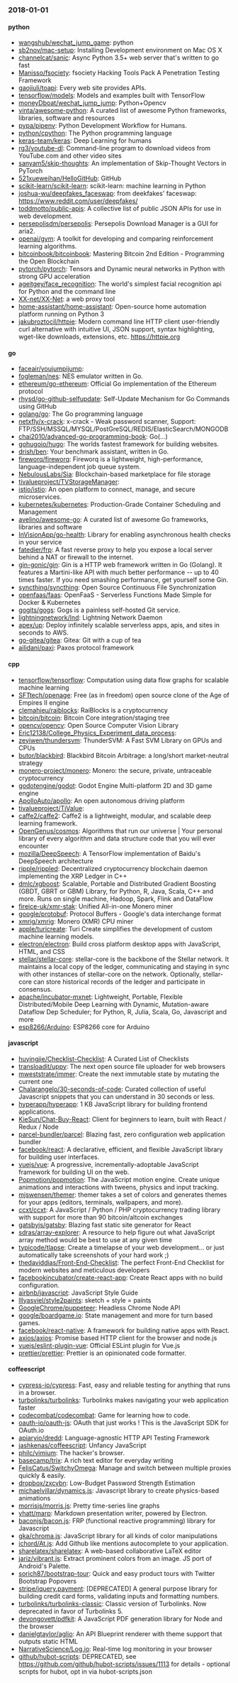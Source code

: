 ### 2018-01-01

#### python
* [wangshub/wechat_jump_game](https://github.com/wangshub/wechat_jump_game): python 
* [sb2nov/mac-setup](https://github.com/sb2nov/mac-setup): Installing Development environment on Mac OS X
* [channelcat/sanic](https://github.com/channelcat/sanic): Async Python 3.5+ web server that's written to go fast
* [Manisso/fsociety](https://github.com/Manisso/fsociety): fsociety Hacking Tools Pack  A Penetration Testing Framework
* [gaojiuli/toapi](https://github.com/gaojiuli/toapi): Every web site provides APIs.
* [tensorflow/models](https://github.com/tensorflow/models): Models and examples built with TensorFlow
* [moneyDboat/wechat_jump_jump](https://github.com/moneyDboat/wechat_jump_jump): Python+Opencv
* [vinta/awesome-python](https://github.com/vinta/awesome-python): A curated list of awesome Python frameworks, libraries, software and resources
* [pypa/pipenv](https://github.com/pypa/pipenv): Python Development Workflow for Humans.
* [python/cpython](https://github.com/python/cpython): The Python programming language
* [keras-team/keras](https://github.com/keras-team/keras): Deep Learning for humans
* [rg3/youtube-dl](https://github.com/rg3/youtube-dl): Command-line program to download videos from YouTube.com and other video sites
* [sanyam5/skip-thoughts](https://github.com/sanyam5/skip-thoughts): An implementation of Skip-Thought Vectors in PyTorch
* [521xueweihan/HelloGitHub](https://github.com/521xueweihan/HelloGitHub):  GitHub 
* [scikit-learn/scikit-learn](https://github.com/scikit-learn/scikit-learn): scikit-learn: machine learning in Python
* [joshua-wu/deepfakes_faceswap](https://github.com/joshua-wu/deepfakes_faceswap): from deekfakes' faceswap: https://www.reddit.com/user/deepfakes/
* [toddmotto/public-apis](https://github.com/toddmotto/public-apis): A collective list of public JSON APIs for use in web development.
* [persepolisdm/persepolis](https://github.com/persepolisdm/persepolis): Persepolis Download Manager is a GUI for aria2.
* [openai/gym](https://github.com/openai/gym): A toolkit for developing and comparing reinforcement learning algorithms.
* [bitcoinbook/bitcoinbook](https://github.com/bitcoinbook/bitcoinbook): Mastering Bitcoin 2nd Edition - Programming the Open Blockchain
* [pytorch/pytorch](https://github.com/pytorch/pytorch): Tensors and Dynamic neural networks in Python with strong GPU acceleration
* [ageitgey/face_recognition](https://github.com/ageitgey/face_recognition): The world's simplest facial recognition api for Python and the command line
* [XX-net/XX-Net](https://github.com/XX-net/XX-Net): a web proxy tool
* [home-assistant/home-assistant](https://github.com/home-assistant/home-assistant):  Open-source home automation platform running on Python 3
* [jakubroztocil/httpie](https://github.com/jakubroztocil/httpie): Modern command line HTTP client  user-friendly curl alternative with intuitive UI, JSON support, syntax highlighting, wget-like downloads, extensions, etc. https://httpie.org

#### go
* [faceair/youjumpijump](https://github.com/faceair/youjumpijump): 
* [fogleman/nes](https://github.com/fogleman/nes): NES emulator written in Go.
* [ethereum/go-ethereum](https://github.com/ethereum/go-ethereum): Official Go implementation of the Ethereum protocol
* [rhysd/go-github-selfupdate](https://github.com/rhysd/go-github-selfupdate): Self-Update Mechanism for Go Commands using GitHub
* [golang/go](https://github.com/golang/go): The Go programming language
* [netxfly/x-crack](https://github.com/netxfly/x-crack): x-crack - Weak password scanner, Support: FTP/SSH/MSSQL/MYSQL/PostGreSQL/REDIS/ElasticSearch/MONGODB
* [chai2010/advanced-go-programming-book](https://github.com/chai2010/advanced-go-programming-book):  Go(...)
* [gohugoio/hugo](https://github.com/gohugoio/hugo): The worlds fastest framework for building websites.
* [drish/ben](https://github.com/drish/ben): Your benchmark assistant, written in Go.
* [fireworq/fireworq](https://github.com/fireworq/fireworq): Fireworq is a lightweight, high-performance, language-independent job queue system.
* [NebulousLabs/Sia](https://github.com/NebulousLabs/Sia): Blockchain-based marketplace for file storage
* [tivalueproject/TVStorageManager](https://github.com/tivalueproject/TVStorageManager): 
* [istio/istio](https://github.com/istio/istio): An open platform to connect, manage, and secure microservices.
* [kubernetes/kubernetes](https://github.com/kubernetes/kubernetes): Production-Grade Container Scheduling and Management
* [avelino/awesome-go](https://github.com/avelino/awesome-go): A curated list of awesome Go frameworks, libraries and software
* [InVisionApp/go-health](https://github.com/InVisionApp/go-health): Library for enabling asynchronous health checks in your service
* [fatedier/frp](https://github.com/fatedier/frp): A fast reverse proxy to help you expose a local server behind a NAT or firewall to the internet.
* [gin-gonic/gin](https://github.com/gin-gonic/gin): Gin is a HTTP web framework written in Go (Golang). It features a Martini-like API with much better performance -- up to 40 times faster. If you need smashing performance, get yourself some Gin.
* [syncthing/syncthing](https://github.com/syncthing/syncthing): Open Source Continuous File Synchronization
* [openfaas/faas](https://github.com/openfaas/faas): OpenFaaS - Serverless Functions Made Simple for Docker & Kubernetes
* [gogits/gogs](https://github.com/gogits/gogs): Gogs is a painless self-hosted Git service.
* [lightningnetwork/lnd](https://github.com/lightningnetwork/lnd): Lightning Network Daemon 
* [apex/up](https://github.com/apex/up): Deploy infinitely scalable serverless apps, apis, and sites in seconds to AWS.
* [go-gitea/gitea](https://github.com/go-gitea/gitea): Gitea: Git with a cup of tea
* [ailidani/paxi](https://github.com/ailidani/paxi): Paxos protocol framework

#### cpp
* [tensorflow/tensorflow](https://github.com/tensorflow/tensorflow): Computation using data flow graphs for scalable machine learning
* [SFTtech/openage](https://github.com/SFTtech/openage): Free (as in freedom) open source clone of the Age of Empires II engine 
* [clemahieu/raiblocks](https://github.com/clemahieu/raiblocks): RaiBlocks is a cryptocurrency
* [bitcoin/bitcoin](https://github.com/bitcoin/bitcoin): Bitcoin Core integration/staging tree
* [opencv/opencv](https://github.com/opencv/opencv): Open Source Computer Vision Library
* [Eric12138/College_Physics_Experiment_data_process](https://github.com/Eric12138/College_Physics_Experiment_data_process): 
* [zeyiwen/thundersvm](https://github.com/zeyiwen/thundersvm): ThunderSVM: A Fast SVM Library on GPUs and CPUs
* [butor/blackbird](https://github.com/butor/blackbird): Blackbird Bitcoin Arbitrage: a long/short market-neutral strategy
* [monero-project/monero](https://github.com/monero-project/monero): Monero: the secure, private, untraceable cryptocurrency
* [godotengine/godot](https://github.com/godotengine/godot): Godot Engine  Multi-platform 2D and 3D game engine
* [ApolloAuto/apollo](https://github.com/ApolloAuto/apollo): An open autonomous driving platform
* [tivalueproject/TiValue](https://github.com/tivalueproject/TiValue): 
* [caffe2/caffe2](https://github.com/caffe2/caffe2): Caffe2 is a lightweight, modular, and scalable deep learning framework.
* [OpenGenus/cosmos](https://github.com/OpenGenus/cosmos): Algorithms that run our universe | Your personal library of every algorithm and data structure code that you will ever encounter
* [mozilla/DeepSpeech](https://github.com/mozilla/DeepSpeech): A TensorFlow implementation of Baidu's DeepSpeech architecture
* [ripple/rippled](https://github.com/ripple/rippled): Decentralized cryptocurrency blockchain daemon implementing the XRP Ledger in C++
* [dmlc/xgboost](https://github.com/dmlc/xgboost): Scalable, Portable and Distributed Gradient Boosting (GBDT, GBRT or GBM) Library, for Python, R, Java, Scala, C++ and more. Runs on single machine, Hadoop, Spark, Flink and DataFlow
* [fireice-uk/xmr-stak](https://github.com/fireice-uk/xmr-stak): Unified All-in-one Monero miner
* [google/protobuf](https://github.com/google/protobuf): Protocol Buffers - Google's data interchange format
* [xmrig/xmrig](https://github.com/xmrig/xmrig): Monero (XMR) CPU miner
* [apple/turicreate](https://github.com/apple/turicreate): Turi Create simplifies the development of custom machine learning models.
* [electron/electron](https://github.com/electron/electron): Build cross platform desktop apps with JavaScript, HTML, and CSS
* [stellar/stellar-core](https://github.com/stellar/stellar-core): stellar-core is the backbone of the Stellar network. It maintains a local copy of the ledger, communicating and staying in sync with other instances of stellar-core on the network. Optionally, stellar-core can store historical records of the ledger and participate in consensus.
* [apache/incubator-mxnet](https://github.com/apache/incubator-mxnet): Lightweight, Portable, Flexible Distributed/Mobile Deep Learning with Dynamic, Mutation-aware Dataflow Dep Scheduler; for Python, R, Julia, Scala, Go, Javascript and more
* [esp8266/Arduino](https://github.com/esp8266/Arduino): ESP8266 core for Arduino

#### javascript
* [huyingjie/Checklist-Checklist](https://github.com/huyingjie/Checklist-Checklist):  A Curated List of Checklists 
* [transloadit/uppy](https://github.com/transloadit/uppy): The next open source file uploader for web browsers 
* [mweststrate/immer](https://github.com/mweststrate/immer): Create the next immutable state by mutating the current one
* [Chalarangelo/30-seconds-of-code](https://github.com/Chalarangelo/30-seconds-of-code): Curated collection of useful Javascript snippets that you can understand in 30 seconds or less.
* [hyperapp/hyperapp](https://github.com/hyperapp/hyperapp): 1 KB JavaScript library for building frontend applications.
* [KieSun/Chat-Buy-React](https://github.com/KieSun/Chat-Buy-React): Client for beginners to learn, built with React / Redux / Node
* [parcel-bundler/parcel](https://github.com/parcel-bundler/parcel):  Blazing fast, zero configuration web application bundler
* [facebook/react](https://github.com/facebook/react): A declarative, efficient, and flexible JavaScript library for building user interfaces.
* [vuejs/vue](https://github.com/vuejs/vue):  A progressive, incrementally-adoptable JavaScript framework for building UI on the web.
* [Popmotion/popmotion](https://github.com/Popmotion/popmotion): The JavaScript motion engine. Create unique animations and interactions with tweens, physics and input tracking.
* [mjswensen/themer](https://github.com/mjswensen/themer):  themer takes a set of colors and generates themes for your apps (editors, terminals, wallpapers, and more).
* [ccxt/ccxt](https://github.com/ccxt/ccxt): A JavaScript / Python / PHP cryptocurrency trading library with support for more than 90 bitcoin/altcoin exchanges
* [gatsbyjs/gatsby](https://github.com/gatsbyjs/gatsby):  Blazing fast static site generator for React
* [sdras/array-explorer](https://github.com/sdras/array-explorer):  A resource to help figure out what JavaScript array method would be best to use at any given time
* [typicode/tlapse](https://github.com/typicode/tlapse):  Create a timelapse of your web development... or just automatically take screenshots of your hard work ;)
* [thedaviddias/Front-End-Checklist](https://github.com/thedaviddias/Front-End-Checklist):  The perfect Front-End Checklist for modern websites and meticulous developers
* [facebookincubator/create-react-app](https://github.com/facebookincubator/create-react-app): Create React apps with no build configuration.
* [airbnb/javascript](https://github.com/airbnb/javascript): JavaScript Style Guide
* [lllyasviel/style2paints](https://github.com/lllyasviel/style2paints): sketch + style = paints 
* [GoogleChrome/puppeteer](https://github.com/GoogleChrome/puppeteer): Headless Chrome Node API
* [google/boardgame.io](https://github.com/google/boardgame.io): State management and more for turn based games.
* [facebook/react-native](https://github.com/facebook/react-native): A framework for building native apps with React.
* [axios/axios](https://github.com/axios/axios): Promise based HTTP client for the browser and node.js
* [vuejs/eslint-plugin-vue](https://github.com/vuejs/eslint-plugin-vue): Official ESLint plugin for Vue.js
* [prettier/prettier](https://github.com/prettier/prettier): Prettier is an opinionated code formatter.

#### coffeescript
* [cypress-io/cypress](https://github.com/cypress-io/cypress): Fast, easy and reliable testing for anything that runs in a browser.
* [turbolinks/turbolinks](https://github.com/turbolinks/turbolinks): Turbolinks makes navigating your web application faster
* [codecombat/codecombat](https://github.com/codecombat/codecombat): Game for learning how to code.
* [oauth-io/oauth-js](https://github.com/oauth-io/oauth-js): OAuth that just works ! This is the JavaScript SDK for OAuth.io
* [apiaryio/dredd](https://github.com/apiaryio/dredd): Language-agnostic HTTP API Testing Framework
* [jashkenas/coffeescript](https://github.com/jashkenas/coffeescript): Unfancy JavaScript
* [philc/vimium](https://github.com/philc/vimium): The hacker's browser.
* [basecamp/trix](https://github.com/basecamp/trix): A rich text editor for everyday writing
* [FelisCatus/SwitchyOmega](https://github.com/FelisCatus/SwitchyOmega): Manage and switch between multiple proxies quickly & easily.
* [dropbox/zxcvbn](https://github.com/dropbox/zxcvbn): Low-Budget Password Strength Estimation
* [michaelvillar/dynamics.js](https://github.com/michaelvillar/dynamics.js): Javascript library to create physics-based animations
* [morrisjs/morris.js](https://github.com/morrisjs/morris.js): Pretty time-series line graphs
* [yhatt/marp](https://github.com/yhatt/marp): Markdown presentation writer, powered by Electron.
* [baconjs/bacon.js](https://github.com/baconjs/bacon.js): FRP (functional reactive programming) library for Javascript
* [gka/chroma.js](https://github.com/gka/chroma.js): JavaScript library for all kinds of color manipulations
* [ichord/At.js](https://github.com/ichord/At.js): Add Github like mentions autocomplete to your application.
* [sharelatex/sharelatex](https://github.com/sharelatex/sharelatex): A web-based collaborative LaTeX editor
* [jariz/vibrant.js](https://github.com/jariz/vibrant.js): Extract prominent colors from an image. JS port of Android's Palette.
* [sorich87/bootstrap-tour](https://github.com/sorich87/bootstrap-tour): Quick and easy product tours with Twitter Bootstrap Popovers
* [stripe/jquery.payment](https://github.com/stripe/jquery.payment): [DEPRECATED] A general purpose library for building credit card forms, validating inputs and formatting numbers.
* [turbolinks/turbolinks-classic](https://github.com/turbolinks/turbolinks-classic): Classic version of Turbolinks. Now deprecated in favor of Turbolinks 5.
* [devongovett/pdfkit](https://github.com/devongovett/pdfkit): A JavaScript PDF generation library for Node and the browser
* [danielgtaylor/aglio](https://github.com/danielgtaylor/aglio): An API Blueprint renderer with theme support that outputs static HTML
* [NarrativeScience/Log.io](https://github.com/NarrativeScience/Log.io): Real-time log monitoring in your browser
* [github/hubot-scripts](https://github.com/github/hubot-scripts): DEPRECATED, see https://github.com/github/hubot-scripts/issues/1113 for details - optional scripts for hubot, opt in via hubot-scripts.json
